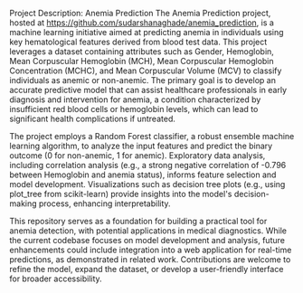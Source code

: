 Project Description: Anemia Prediction
The Anemia Prediction project, hosted at https://github.com/sudarshanaghade/anemia_prediction, is a machine learning initiative aimed at predicting anemia in individuals using key hematological features derived from blood test data. This project leverages a dataset containing attributes such as Gender, Hemoglobin, Mean Corpuscular Hemoglobin (MCH), Mean Corpuscular Hemoglobin Concentration (MCHC), and Mean Corpuscular Volume (MCV) to classify individuals as anemic or non-anemic. The primary goal is to develop an accurate predictive model that can assist healthcare professionals in early diagnosis and intervention for anemia, a condition characterized by insufficient red blood cells or hemoglobin levels, which can lead to significant health complications if untreated.

The project employs a Random Forest classifier, a robust ensemble machine learning algorithm, to analyze the input features and predict the binary outcome (0 for non-anemic, 1 for anemic). Exploratory data analysis, including correlation analysis (e.g., a strong negative correlation of -0.796 between Hemoglobin and anemia status), informs feature selection and model development. Visualizations such as decision tree plots (e.g., using plot_tree from scikit-learn) provide insights into the model's decision-making process, enhancing interpretability.

This repository serves as a foundation for building a practical tool for anemia detection, with potential applications in medical diagnostics. While the current codebase focuses on model development and analysis, future enhancements could include integration into a web application for real-time predictions, as demonstrated in related work. Contributions are welcome to refine the model, expand the dataset, or develop a user-friendly interface for broader accessibility.
